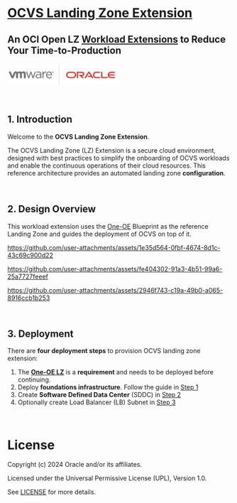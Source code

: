 # **[OCVS Landing Zone Extension](#)**   <!-- omit from toc -->
## **An OCI Open LZ [Workload Extensions](#) to Reduce Your Time-to-Production**  <!-- omit from toc -->

 <img src="../../commons/images/icon_ocvs.jpg" height="50">

&nbsp; 

## **1. Introduction**
Welcome to the **OCVS Landing Zone Extension**.

The OCVS Landing Zone (LZ) Extension is a secure cloud environment, designed with best practices to simplify the onboarding of OCVS workloads and enable the continuous operations of their cloud resources. This reference architecture provides an automated landing zone **configuration**.

&nbsp; 

## **2. Design Overview**

This workload extension uses the [One-OE](/blueprints/one-oe/readme.md) Blueprint as the reference Landing Zone and guides the deployment of OCVS on top of it.

https://github.com/user-attachments/assets/1e35d564-0fbf-4674-8d1c-43c69c900d22



https://github.com/user-attachments/assets/fe404302-91a3-4b51-99a6-25a7727feeef



https://github.com/user-attachments/assets/2946f743-c19a-49b0-a065-8916ccb1b253


&nbsp;

## **3. Deployment**                              

There are  **four deployment steps** to provision OCVS landing zone extension: 
1. The [**One-OE LZ**](../../blueprints/one-oe/) is a **requirement** and needs to be deployed before continuing.
2. Deploy **foundations infrastructure**. Follow the guide in [Step 1](1_foundations/README.md)
3. Create **Software Defined Data Center** (SDDC) in [Step 2](2_ocvs/README.md)
4.  Optionally create Load Balancer (LB) Subnet in [Step 3](3_lb_optional/README.md)


&nbsp; 
# License <!-- omit from toc -->

Copyright (c) 2024 Oracle and/or its affiliates.

Licensed under the Universal Permissive License (UPL), Version 1.0.

See [LICENSE](/LICENSE.txt) for more details.
